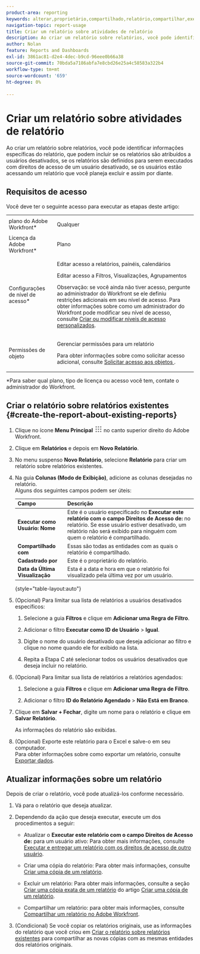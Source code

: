 ```yaml
---
product-area: reporting
keywords: alterar,proprietário,compartilhado,relatório,compartilhar,executar,usuário,acesso,direitos,inserido,último,exibido,data,relatórios,atividades
navigation-topic: report-usage
title: Criar um relatório sobre atividades de relatório
description: Ao criar um relatório sobre relatórios, você pode identificar informações específicas do relatório, que podem incluir se os relatórios são atribuídos a usuários desativados, se os relatórios são definidos para serem executados com direitos de acesso de um usuário desativado, se os usuários estão acessando um relatório que você planeja excluir e assim por diante.
author: Nolan
feature: Reports and Dashboards
exl-id: 3861ac81-d2e4-4dec-b9cd-96eee0b66a38
source-git-commit: 70bda5a7186abfa7e8cbd26e25a4c58583a322b4
workflow-type: tm+mt
source-wordcount: '659'
ht-degree: 0%

---
```


# Criar um relatório sobre atividades de relatório

Ao criar um relatório sobre relatórios, você pode identificar informações específicas do relatório, que podem incluir se os relatórios são atribuídos a usuários desativados, se os relatórios são definidos para serem executados com direitos de acesso de um usuário desativado, se os usuários estão acessando um relatório que você planeja excluir e assim por diante.

## Requisitos de acesso

Você deve ter o seguinte acesso para executar as etapas deste artigo:

<table style="table-layout:auto"> 
 <col> 
 <col> 
 <tbody> 
  <tr> 
   <td role="rowheader">plano do Adobe Workfront*</td> 
   <td> <p>Qualquer</p> </td> 
  </tr> 
  <tr> 
   <td role="rowheader">Licença da Adobe Workfront*</td> 
   <td> <p>Plano </p> </td> 
  </tr> 
  <tr> 
   <td role="rowheader">Configurações de nível de acesso*</td> 
   <td> <p>Editar acesso a relatórios, painéis, calendários</p> <p>Editar acesso a Filtros, Visualizações, Agrupamentos</p> <p>Observação: se você ainda não tiver acesso, pergunte ao administrador do Workfront se ele definiu restrições adicionais em seu nível de acesso. Para obter informações sobre como um administrador do Workfront pode modificar seu nível de acesso, consulte <a href="../../../administration-and-setup/add-users/configure-and-grant-access/create-modify-access-levels.md" class="MCXref xref">Criar ou modificar níveis de acesso personalizados</a>.</p> </td> 
  </tr> 
  <tr> 
   <td role="rowheader">Permissões de objeto</td> 
   <td> <p>Gerenciar permissões para um relatório</p> <p>Para obter informações sobre como solicitar acesso adicional, consulte <a href="../../../workfront-basics/grant-and-request-access-to-objects/request-access.md" class="MCXref xref">Solicitar acesso aos objetos </a>.</p> </td> 
  </tr> 
 </tbody> 
</table>

&#42;Para saber qual plano, tipo de licença ou acesso você tem, contate o administrador do Workfront.

## Criar o relatório sobre relatórios existentes {#create-the-report-about-existing-reports}

1. Clique no ícone **Menu Principal** ![Ícone do Menu Principal](assets/main-menu-icon.png) no canto superior direito do Adobe Workfront.
1. Clique em **Relatórios** e depois em **Novo Relatório**.
1. No menu suspenso **Novo Relatório**, selecione **Relatório** para criar um relatório sobre relatórios existentes.

1. Na guia **Colunas (Modo de Exibição)**, adicione as colunas desejadas no relatório.\
   Alguns dos seguintes campos podem ser úteis:

   | Campo | Descrição |
   |---|---|
   | **Executar como Usuário: Nome** | Este é o usuário especificado no **Executar este relatório com o campo Direitos de Acesso de:** no relatório. Se esse usuário estiver desativado, um relatório não será exibido para ninguém com quem o relatório é compartilhado. |
   | **Compartilhado com** | Essas são todas as entidades com as quais o relatório é compartilhado. |
   | **Cadastrado por** | Este é o proprietário do relatório. |
   | **Data da Última Visualização** | Esta é a data e hora em que o relatório foi visualizado pela última vez por um usuário. |

   {style="table-layout:auto"}

1. (Opcional) Para limitar sua lista de relatórios a usuários desativados específicos:

   1. Selecione a guia **Filtros** e clique em **Adicionar uma Regra de Filtro**.

   1. Adicionar o filtro **Executar como ID de Usuário** > **Igual**.

   1. Digite o nome do usuário desativado que deseja adicionar ao filtro e clique no nome quando ele for exibido na lista.
   1. Repita a Etapa C até selecionar todos os usuários desativados que deseja incluir no relatório.

1. (Opcional) Para limitar sua lista de relatórios a relatórios agendados:

   1. Selecione a guia **Filtros** e clique em **Adicionar uma Regra de Filtro**.

   1. Adicionar o filtro **ID do Relatório Agendado** > **Não Está em Branco**.

1. Clique em **Salvar + Fechar**, digite um nome para o relatório e clique em **Salvar Relatório**.

   As informações do relatório são exibidas.

1. (Opcional) Exporte este relatório para o Excel e salve-o em seu computador.\
   Para obter informações sobre como exportar um relatório, consulte [Exportar dados](../../../reports-and-dashboards/reports/creating-and-managing-reports/export-data.md).

## Atualizar informações sobre um relatório

Depois de criar o relatório, você pode atualizá-los conforme necessário.

1. Vá para o relatório que deseja atualizar.
1. Dependendo da ação que deseja executar, execute um dos procedimentos a seguir:

   * Atualizar o **Executar este relatório com o campo Direitos de Acesso de:** para um usuário ativo: Para obter mais informações, consulte [Executar e entregar um relatório com os direitos de acesso de outro usuário](../../../reports-and-dashboards/reports/creating-and-managing-reports/run-deliver-report-access-rights-another-user.md).

   * Criar uma cópia do relatório: Para obter mais informações, consulte [Criar uma cópia de um relatório](../../../reports-and-dashboards/reports/creating-and-managing-reports/create-copy-report.md).
   * Excluir um relatório: Para obter mais informações, consulte a seção [Criar uma cópia exata de um relatório](../../../reports-and-dashboards/reports/creating-and-managing-reports/create-copy-report.md#update2) do artigo [Criar uma cópia de um relatório](../../../reports-and-dashboards/reports/creating-and-managing-reports/create-copy-report.md).

   * Compartilhar um relatório: para obter mais informações, consulte [Compartilhar um relatório no Adobe Workfront](../../../reports-and-dashboards/reports/creating-and-managing-reports/share-report.md).

1. (Condicional) Se você copiar os relatórios originais, use as informações do relatório que você criou em [Criar o relatório sobre relatórios existentes](#create-the-report-about-existing-reports) para compartilhar as novas cópias com as mesmas entidades dos relatórios originais.
